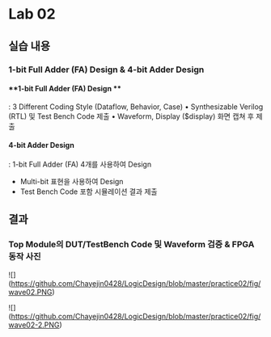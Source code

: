 # Lab 02

## 실습 내용

### **1-bit Full Adder (FA) Design & 4-bit Adder Design**

#### **1-bit Full Adder (FA) Design **
: 3 Different Coding Style (Dataflow, Behavior, Case) 
• Synthesizable Verilog (RTL) 및 Test Bench Code 제출 
• Waveform, Display ($display) 화면 캡쳐 후 제출

#### **4-bit Adder Design**
: 1-bit Full Adder (FA) 4개를 사용하여 Design 
- Multi-bit 표현을 사용하여 Design 
- Test Bench Code 포함 시뮬레이션 결과 제출

## 결과

### **Top Module의 DUT/TestBench Code 및 Waveform 검증 & FPGA 동작 사진**

![] (https://github.com/Chayejin0428/LogicDesign/blob/master/practice02/fig/wave02.PNG)

![] (https://github.com/Chayejin0428/LogicDesign/blob/master/practice02/fig/wave02-2.PNG)




<!--stackedit_data:
eyJoaXN0b3J5IjpbNDUwNjY0MjYxLC04MDI0MzIxNzRdfQ==
-->